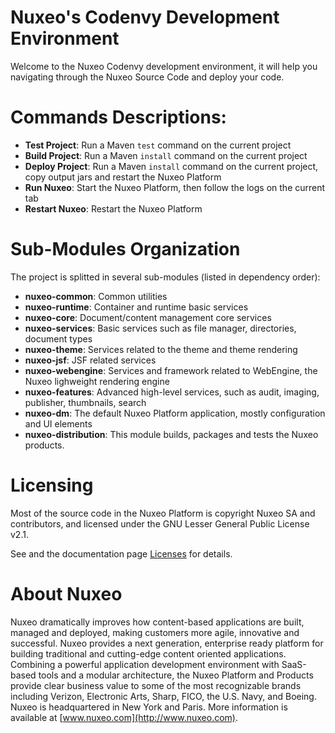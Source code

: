 # Nuxeo's Codenvy Development Environment

Welcome to the Nuxeo Codenvy development environment, it will help you navigating through the Nuxeo Source Code and deploy your code.

# Commands Descriptions:

- **Test Project**: Run a Maven `test` command on the current project
- **Build Project**: Run a Maven `install` command on the current project
- **Deploy Project**: Run a Maven `install` command on the current project, copy output jars and restart the Nuxeo Platform
- **Run Nuxeo**: Start the Nuxeo Platform, then follow the logs on the current tab
- **Restart Nuxeo**: Restart the Nuxeo Platform

# Sub-Modules Organization

The project is splitted in several sub-modules (listed in dependency order):

- **nuxeo-common**: Common utilities
- **nuxeo-runtime**: Container and runtime basic services
- **nuxeo-core**: Document/content management core services
- **nuxeo-services**: Basic services such as file manager, directories, document types
- **nuxeo-theme**: Services related to the theme and theme rendering
- **nuxeo-jsf**: JSF related services
- **nuxeo-webengine**: Services and framework related to WebEngine, the Nuxeo lighweight rendering engine
- **nuxeo-features**: Advanced high-level services, such as audit, imaging, publisher, thumbnails, search
- **nuxeo-dm**: The default Nuxeo Platform application, mostly configuration and UI elements
- **nuxeo-distribution**: This module builds, packages and tests the Nuxeo products.

# Licensing

Most of the source code in the Nuxeo Platform is copyright Nuxeo SA and contributors, and licensed under the GNU Lesser General Public License v2.1.

See and the documentation page [Licenses](http://doc.nuxeo.com/x/gIK7) for details.

# About Nuxeo

Nuxeo dramatically improves how content-based applications are built, managed and deployed, making customers more agile, innovative and successful. Nuxeo provides a next generation, enterprise ready platform for building traditional and cutting-edge content oriented applications. Combining a powerful application development environment with SaaS-based tools and a modular architecture, the Nuxeo Platform and Products provide clear business value to some of the most recognizable brands including Verizon, Electronic Arts, Sharp, FICO, the U.S. Navy, and Boeing. Nuxeo is headquartered in New York and Paris. More information is available at [www.nuxeo.com](http://www.nuxeo.com).
